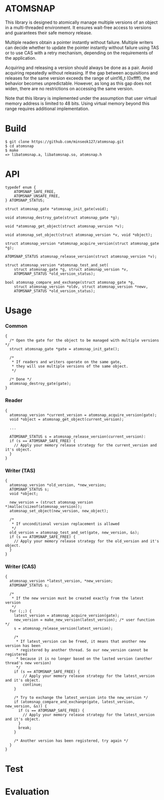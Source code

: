 # ATOMSNAP

This library is designed to atomically manage multiple versions of an object in a multi-threaded environment. It ensures wait-free access to versions and guarantees their safe memory release.

Multiple readers obtain a pointer instantly without failure. Multiple writers can decide whether to update the pointer instantly without failure using TAS or to use CAS with a retry mechanism, depending on the requirements of the application.

Acquiring and releasing a version should always be done as a pair. Avoid acquiring repeatedly without releasing. If the gap between acquisitions and releases for the same version exceeds the range of uint16_t (0xffff), the behavior becomes unpredictable. However, as long as this gap does not widen, there are no restrictions on accessing the same version. 

Note that this library is implemented under the assumption that user virtual memory address is limited to 48 bits. Using virtual memory beyond this range requires additional implementation.

# Build
```
$ git clone https://github.com/minseok127/atomsnap.git
$ cd atomsnap
$ make
=> libatomsnap.a, libatomsnap.so, atomsnap.h
```

# API
```
typedef enum {
	ATOMSNAP_SAFE_FREE,
	ATOMSNAP_UNSAFE_FREE,
} ATOMSNAP_STATUS;

struct atomsnap_gate *atomsnap_init_gate(void);

void atomsnap_destroy_gate(struct atomsnap_gate *g);

void *atomsnap_get_object(struct atomsnap_version *v);

void atomsnap_set_object(struct atomsnap_version *v, void *object);

struct atomsnap_version *atomsnap_acquire_version(struct atomsnap_gate *g);

ATOMSNAP_STATUS atomsnap_release_version(struct atomsnap_version *v);

struct atomsnap_version *atomsnap_test_and_set(
	struct atomsnap_gate *g, struct atomsnap_version *v,
	ATOMSNAP_STATUS *old_version_status);

bool atomsnap_compare_and_exchange(struct atomsnap_gate *g,
	struct atomsnap_version *oldv, struct atomsnap_version *newv,
	ATOMSNAP_STATUS *old_version_status);
```

# Usage

### Common
```
{
  /* Open the gate for the object to be managed with multiple versions */
  struct atomsnap_gate *gate = atomsnap_init_gate();

  /*
   * If readers and writers operate on the same gate,
   * they will use multiple versions of the same object.
   */

  /* Done */
  atomsnap_destroy_gate(gate);
}
```

### Reader
```
{
  atomsnap_version *current_version = atomsnap_acquire_version(gate);
  void *object = atomsnap_get_object(current_version);

  ...

  ATOMSNAP_STATUS s = atomsnap_release_version(current_version):
  if (s == ATOMSNAP_SAFE_FREE) {
    // Apply your memory release strategy for the current_version and it's object.
  }
}
```

### Writer (TAS)
```
{
  atomsnap_version *old_version, *new_version;
  ATOMSNAP_STATUS s;
  void *object;

  new_version = (struct atomsnap_version *)malloc(sizeof(atomsnap_version));
  atomsnap_set_object(new_version, new_object);
  
  /*
   * If unconditional version replacement is allowed
   */
  old_version = atomsnap_test_and_set(gate, new_version, &s);
  if (s == ATOMSNAP_SAFE_FREE) {
    // Apply your memory release strategy for the old_version and it's object.
  }
}
```

### Writer (CAS)
```
{
  atomsnap_version *latest_version, *new_version;
  ATOMSNAP_STATUS s;

  /* 
   * If the new version must be created exactly from the latest version
   */
  for (;;) {
    latest_version = atomsnap_acquire_version(gate);
    new_version = make_new_version(latest_version); /* user function */
    s = atomsnap_release_version(latest_version);

    /*
     * If latest_version can be freed, it means that another new version has been 
     * registered by another thread. So our new_version cannot be registered 
     * because it is no longer based on the lasted version (another thread's new version)
     */
    if (s == ATOMSNAP_SAFE_FREE) {
        // Apply your memory release strategy for the latest_version and it's object.
        continue;
    }

    /* Try to exchange the latest_version into the new_version */
    if (atomsnap_compare_and_exchange(gate, latest_version, new_version, &s)) {
      if (s == ATOMSNAP_SAFE_FREE) {
        // Apply your memory release strategy for the latest_version and it's object.
      }
      break;
    }

    /* Another version has been registered, try again */
  }
}
```

# Test

# Evaluation
